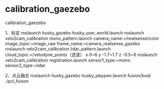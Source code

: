 # calibration_gaezebo
calibration_gaezebo

1、标定
 roslaunch husky_gazebo husky_user_world.launch
roslaunch velo2cam_calibration mono_pattern.launch camera_name:=/realsense/color image_topic:=image_raw frame_name:=camera_realsense_gazebo
roslaunch velo2cam_calibration lidar_pattern.launch cloud_topic:=/velodyne_points（滤波） x 0~6  y -1.7~1.7  z -0.5~6
roslaunch velo2cam_calibration registration.launch sensor1_type:=mono sensor2_type:=lidar

2、点云融合
 roslaunch husky_gazebo husky_playpen.launch
 fusion/buid   ./pcl_fuison
